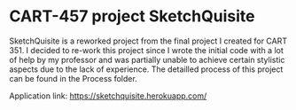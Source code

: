 # CART-457 project SketchQuisite

SketchQuisite is a reworked project from the final project I created for CART 351. I decided to re-work this project since I 
wrote the initial code with a lot of help by my professor and was partially unable to achieve certain stylistic aspects due 
to the lack of experience. The detailled process of this project can be found in the Process folder. 

Application link: https://sketchquisite.herokuapp.com/

